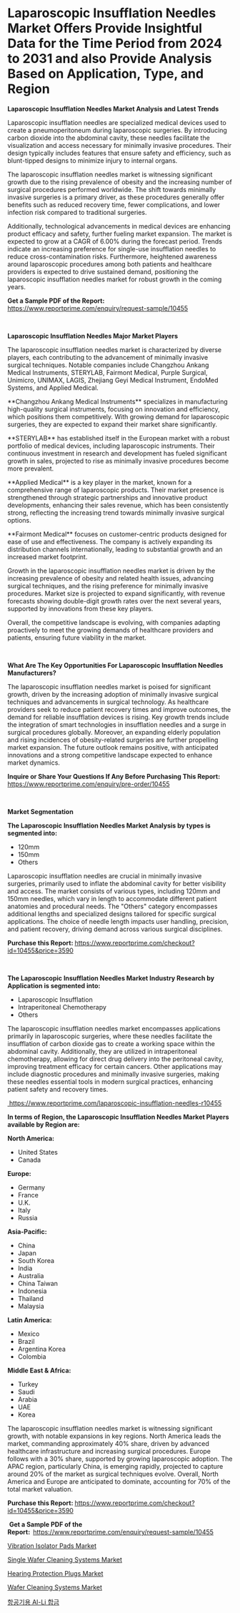 <p><h1>Laparoscopic Insufflation Needles Market Offers Provide Insightful Data for the Time Period from 2024 to 2031 and also Provide Analysis Based on Application, Type, and Region</h1></p><p><strong>Laparoscopic Insufflation Needles Market Analysis and Latest Trends</strong></p>
<p><p>Laparoscopic insufflation needles are specialized medical devices used to create a pneumoperitoneum during laparoscopic surgeries. By introducing carbon dioxide into the abdominal cavity, these needles facilitate the visualization and access necessary for minimally invasive procedures. Their design typically includes features that ensure safety and efficiency, such as blunt-tipped designs to minimize injury to internal organs.</p><p>The laparoscopic insufflation needles market is witnessing significant growth due to the rising prevalence of obesity and the increasing number of surgical procedures performed worldwide. The shift towards minimally invasive surgeries is a primary driver, as these procedures generally offer benefits such as reduced recovery time, fewer complications, and lower infection risk compared to traditional surgeries. </p><p>Additionally, technological advancements in medical devices are enhancing product efficacy and safety, further fueling market expansion. The market is expected to grow at a CAGR of 6.00% during the forecast period. Trends indicate an increasing preference for single-use insufflation needles to reduce cross-contamination risks. Furthermore, heightened awareness around laparoscopic procedures among both patients and healthcare providers is expected to drive sustained demand, positioning the laparoscopic insufflation needles market for robust growth in the coming years.</p></p>
<p><strong>Get a Sample PDF of the Report:&nbsp;</strong> <a href="https://www.reportprime.com/enquiry/request-sample/10455">https://www.reportprime.com/enquiry/request-sample/10455</a></p>
<p>&nbsp;</p>
<p><strong>Laparoscopic Insufflation Needles Major Market Players</strong></p>
<p><p>The laparoscopic insufflation needles market is characterized by diverse players, each contributing to the advancement of minimally invasive surgical techniques. Notable companies include Changzhou Ankang Medical Instruments, STERYLAB, Fairmont Medical, Purple Surgical, Unimicro, UNIMAX, LAGIS, Zhejiang Geyi Medical Instrument, EndoMed Systems, and Applied Medical.</p><p>**Changzhou Ankang Medical Instruments** specializes in manufacturing high-quality surgical instruments, focusing on innovation and efficiency, which positions them competitively. With growing demand for laparoscopic surgeries, they are expected to expand their market share significantly.</p><p>**STERYLAB** has established itself in the European market with a robust portfolio of medical devices, including laparoscopic instruments. Their continuous investment in research and development has fueled significant growth in sales, projected to rise as minimally invasive procedures become more prevalent.</p><p>**Applied Medical** is a key player in the market, known for a comprehensive range of laparoscopic products. Their market presence is strengthened through strategic partnerships and innovative product developments, enhancing their sales revenue, which has been consistently strong, reflecting the increasing trend towards minimally invasive surgical options.</p><p>**Fairmont Medical** focuses on customer-centric products designed for ease of use and effectiveness. The company is actively expanding its distribution channels internationally, leading to substantial growth and an increased market footprint.</p><p>Growth in the laparoscopic insufflation needles market is driven by the increasing prevalence of obesity and related health issues, advancing surgical techniques, and the rising preference for minimally invasive procedures. Market size is projected to expand significantly, with revenue forecasts showing double-digit growth rates over the next several years, supported by innovations from these key players. </p><p>Overall, the competitive landscape is evolving, with companies adapting proactively to meet the growing demands of healthcare providers and patients, ensuring future viability in the market.</p></p>
<p>&nbsp;</p>
<p><strong>What Are The Key Opportunities For Laparoscopic Insufflation Needles Manufacturers?</strong></p>
<p><p>The laparoscopic insufflation needles market is poised for significant growth, driven by the increasing adoption of minimally invasive surgical techniques and advancements in surgical technology. As healthcare providers seek to reduce patient recovery times and improve outcomes, the demand for reliable insufflation devices is rising. Key growth trends include the integration of smart technologies in insufflation needles and a surge in surgical procedures globally. Moreover, an expanding elderly population and rising incidences of obesity-related surgeries are further propelling market expansion. The future outlook remains positive, with anticipated innovations and a strong competitive landscape expected to enhance market dynamics.</p></p>
<p><strong>Inquire or Share Your Questions If Any Before Purchasing This Report:</strong> <a href="https://www.reportprime.com/enquiry/pre-order/10455">https://www.reportprime.com/enquiry/pre-order/10455</a></p>
<p>&nbsp;</p>
<p><strong>Market Segmentation</strong></p>
<p><strong>The Laparoscopic Insufflation Needles Market Analysis by types is segmented into:</strong></p>
<p><ul><li>120mm</li><li>150mm</li><li>Others</li></ul></p>
<p><p>Laparoscopic insufflation needles are crucial in minimally invasive surgeries, primarily used to inflate the abdominal cavity for better visibility and access. The market consists of various types, including 120mm and 150mm needles, which vary in length to accommodate different patient anatomies and procedural needs. The "Others" category encompasses additional lengths and specialized designs tailored for specific surgical applications. The choice of needle length impacts user handling, precision, and patient recovery, driving demand across various surgical disciplines.</p></p>
<p><strong>Purchase this Report:&nbsp;</strong><a href="https://www.reportprime.com/checkout?id=10455&price=3590">https://www.reportprime.com/checkout?id=10455&price=3590</a></p>
<p>&nbsp;</p>
<p><strong>The Laparoscopic Insufflation Needles Market Industry Research by Application is segmented into:</strong></p>
<p><ul><li>Laparoscopic Insufflation</li><li>Intraperitoneal Chemotherapy</li><li>Others</li></ul></p>
<p><p>The laparoscopic insufflation needles market encompasses applications primarily in laparoscopic surgeries, where these needles facilitate the insufflation of carbon dioxide gas to create a working space within the abdominal cavity. Additionally, they are utilized in intraperitoneal chemotherapy, allowing for direct drug delivery into the peritoneal cavity, improving treatment efficacy for certain cancers. Other applications may include diagnostic procedures and minimally invasive surgeries, making these needles essential tools in modern surgical practices, enhancing patient safety and recovery times.</p></p>
<p><a href="https://www.reportprime.com/laparoscopic-insufflation-needles-r10455">&nbsp;https://www.reportprime.com/laparoscopic-insufflation-needles-r10455</a></p>
<p><strong>In terms of Region, the Laparoscopic Insufflation Needles Market Players available by Region are:</strong></p>
<p>
    <p> <strong> North America: </strong>
        <ul>
            <li>United States</li>
            <li>Canada</li>
        </ul>
        </p> 
    <p> <strong> Europe: </strong>
        <ul>
            <li>Germany</li>
            <li>France</li>
            <li>U.K.</li>
            <li>Italy</li>
            <li>Russia</li>
        </ul>
        </p> 
    <p> <strong> Asia-Pacific: </strong>
        <ul>
            <li>China</li>
            <li>Japan</li>
            <li>South Korea</li>
            <li>India</li>
            <li>Australia</li>
            <li>China Taiwan</li>
            <li>Indonesia</li>
            <li>Thailand</li>
            <li>Malaysia</li>
        </ul>
        </p> 
    <p> <strong> Latin America: </strong>
        <ul>
            <li>Mexico</li>
            <li>Brazil</li>
            <li>Argentina Korea</li>
            <li>Colombia</li>
        </ul>
        </p> 
    <p> <strong> Middle East & Africa: </strong>
        <ul>
            <li>Turkey</li>
            <li>Saudi</li>
            <li>Arabia</li>
            <li>UAE</li>
            <li>Korea</li>
        </ul>
    </p>
    </p>
<p><p>The laparoscopic insufflation needles market is witnessing significant growth, with notable expansions in key regions. North America leads the market, commanding approximately 40% share, driven by advanced healthcare infrastructure and increasing surgical procedures. Europe follows with a 30% share, supported by growing laparoscopic adoption. The APAC region, particularly China, is emerging rapidly, projected to capture around 20% of the market as surgical techniques evolve. Overall, North America and Europe are anticipated to dominate, accounting for 70% of the total market valuation.</p></p>
<p><strong>Purchase this Report: </strong><a href="https://www.reportprime.com/checkout?id=10455&price=3590">https://www.reportprime.com/checkout?id=10455&price=3590</a></p>
<p>&nbsp;<strong>Get a Sample PDF of the Report:&nbsp;&nbsp;</strong><a href="https://www.reportprime.com/enquiry/request-sample/10455">https://www.reportprime.com/enquiry/request-sample/10455</a></p>
<p><strong></strong></p>
<p><p><a href="https://issuu.com/reportprime-2/docs/vibration-isolator-pads-market-size_f0fa8bb6b70e16">Vibration Isolator Pads Market</a></p><p><a href="https://medium.com/@kstephenurdes435/the-global-single-wafer-cleaning-systems-market-is-a-dynamic-and-growing-industry-a39fa272f47e">Single Wafer Cleaning Systems Market</a></p><p><a href="https://www.linkedin.com/pulse/hearing-protection-plugs-market-overview-global-trends-future-1cxlc?trackingId=PEV5IZvkS1aoUzK1sIiTnQ%3D%3D">Hearing Protection Plugs Market</a></p><p><a href="https://medium.com/@kstephenurdes435/the-wafer-cleaning-systems-industry-analysis-report-offers-a-comprehensive-and-current-6ba73d6015ea">Wafer Cleaning Systems Market</a></p><p><a href="https://medium.com/@duncanbolton68/al-li-alloys-for-aircraft-market-%EC%9D%98-%EA%B8%80%EB%A1%9C%EB%B2%8C-%EC%8B%9C%EC%9E%A5-%EA%B0%9C%EC%9A%94%EB%8A%94-%EC%A0%84-%EC%84%B8%EA%B3%84-%EB%B0%8F-%EC%A3%BC%EC%9A%94-%EC%8B%9C%EC%9E%A5%EC%9D%98-%EC%82%B0%EC%97%85%EC%97%90-%EC%98%81%ED%96%A5%EC%9D%84-%EB%AF%B8%EC%B9%98%EB%8A%94-%EC%A3%BC%EC%9A%94-%ED%8A%B8%EB%A0%8C%EB%93%9C%EC%97%90-%EB%8C%80%ED%95%9C-%EB%8F%85%ED%8A%B9%ED%95%9C-%EA%B4%80%EC%A0%90%EC%9D%84-%EC%A0%9C%EA%B3%B5%ED%95%A9%EB%8B%88%EB%8B%A4-a7815aa8cb25">항공기용 Al-Li 합금</a></p></p>